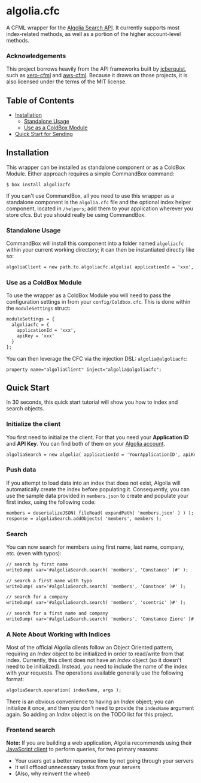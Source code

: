 # algolia.cfc
A CFML wrapper for the [Algolia Search API](https://www.algolia.com/doc/api-reference/). It currently supports most index-related methods, as well as a portion of the higher account-level methods.

### Acknowledgements

This project borrows heavily from the API frameworks built by [jcberquist](https://github.com/jcberquist), such as [xero-cfml](https://github.com/jcberquist/xero-cfml) and [aws-cfml](https://github.com/jcberquist/aws-cfml). Because it draws on those projects, it is also licensed under the terms of the MIT license.

## Table of Contents

- [Installation](#installation)
  - [Standalone Usage](#standalone-usage)
  - [Use as a ColdBox Module](#use-as-a-coldbox-module)
- [Quick Start for Sending](#quick-start)

## Installation
This wrapper can be installed as standalone component or as a ColdBox Module. Either approach requires a simple CommandBox command:

```
$ box install algoliacfc
```

If you can't use CommandBox, all you need to use this wrapper as a standalone component is the `algolia.cfc` file and the optional index helper component, located in `/helpers`; add them to your application wherever you store cfcs. But you should really be using CommandBox.

### Standalone Usage

CommandBox will install this component into a folder named `algoliacfc` within your current working directory; it can then be instantiated directly like so:

```cfc
algoliaClient = new path.to.algoliacfc.algolia( applicationId = 'xxx', apiKey = 'xxx' );
```

### Use as a ColdBox Module

To use the wrapper as a ColdBox Module you will need to pass the configuration settings in from your `config/Coldbox.cfc`. This is done within the `moduleSettings` struct:

```cfc
moduleSettings = {
  algoliacfc = {
    applicationId = 'xxx',
    apiKey = 'xxx'
  }
};
```

You can then leverage the CFC via the injection DSL: `algolia@algoliacfc`:

```
property name="algoliaClient" inject="algolia@algoliacfc";
```

## Quick Start

In 30 seconds, this quick start tutorial will show you how to index and search objects.

### Initialize the client

You first need to initialize the client. For that you need your **Application ID** and **API Key**. You can find both of them on your [Algolia account](https://www.algolia.com/api-keys).

```cfc
algoliaSearch = new algolia( applicationId = 'YourApplicationID', apiKey = 'YourAPIKey' );
```

### Push data
If you attempt to load data into an index that does not exist, Algolia will automatically create the index before populating it. Consequently, you can use the sample data provided in `members.json` to create and populate your first index, using the following code:

```cfc
members = deserializeJSON( fileRead( expandPath( 'members.json' ) ) ); //update path, based on your app setup
response = algoliaSearch.addObjects( 'members', members );
```

### Search

You can now search for members using first name, last name, company, etc. (even with typos):

```cfc
// search by first name
writeDump( var='#algoliaSearch.search( 'members', 'Constance' )#' );

// search a first name with typo
writeDump( var='#algoliaSearch.search( 'members', 'Constnce' )#' );

// search for a company
writeDump( var='#algoliaSearch.search( 'members', 'scentric' )#' );

// search for a first name and company
writeDump( var='#algoliaSearch.search( 'members', 'Constance Ziore' )#' );
```

### A Note About Working with Indices

Most of the official Algolia clients follow an Object Oriented pattern, requiring an *Index* object to be initialized in order to read/write from that index. Currently, this client does not have an *Index* object (so it doesn't need to be initialized). Instead, you need to include the name of the index with your requests. The operations available generally use the following format:

```cfc
algoliaSearch.operation( indexName, args );
```

There is an obvious convenience to having an *Index* object; you can initialize it once, and then you don't need to provide the `indexName` argument again. So adding an *Index* object is on the TODO list for this project.


### Frontend search

**Note:** If you are building a web application, Algolia recommends using their [JavaScript client](https://github.com/algolia/algoliasearch-client-javascript) to perform queries, for two primary reasons:

  * Your users get a better response time by not going through your servers
  * It will offload unnecessary tasks from your servers
  * (Also, why reinvent the wheel)
